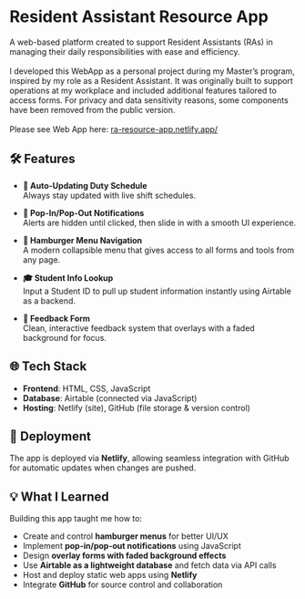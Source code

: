 # Resident Assistant Resource App

A web-based platform created to support Resident Assistants (RAs) in managing their daily responsibilities with ease and efficiency.\
\
I developed this WebApp as a personal project during my Master’s program, inspired by my role as a Resident Assistant. It was originally built to support operations at my workplace and included additional features tailored to access forms. For privacy and data sensitivity reasons, some components have been removed from the public version.\
\
Please see Web App here: [ra-resource-app.netlify.app/](ra-resource-app.netlify.app/)

## 🛠 Features

- **📅 Auto-Updating Duty Schedule**  
  Always stay updated with live shift schedules.

- **🔔 Pop-In/Pop-Out Notifications**  
  Alerts are hidden until clicked, then slide in with a smooth UI experience.

- **📂 Hamburger Menu Navigation**  
  A modern collapsible menu that gives access to all forms and tools from any page.

- **🎓 Student Info Lookup**  
  Input a Student ID to pull up student information instantly using Airtable as a backend.

- **📝 Feedback Form**  
  Clean, interactive feedback system that overlays with a faded background for focus.

## 🌐 Tech Stack

- **Frontend**: HTML, CSS, JavaScript
- **Database**: Airtable (connected via JavaScript)
- **Hosting**: Netlify (site), GitHub (file storage & version control)

## 🚀 Deployment

The app is deployed via **Netlify**, allowing seamless integration with GitHub for automatic updates when changes are pushed.

## 💡 What I Learned

Building this app taught me how to:
- Create and control **hamburger menus** for better UI/UX
- Implement **pop-in/pop-out notifications** using JavaScript
- Design **overlay forms with faded background effects**
- Use **Airtable as a lightweight database** and fetch data via API calls
- Host and deploy static web apps using **Netlify**
- Integrate **GitHub** for source control and collaboration

